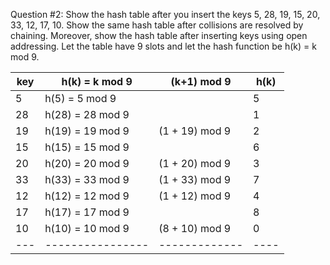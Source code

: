 Question #2:
Show the hash table after you insert the keys 5, 28, 19, 15, 20, 33, 12, 17, 10. Show the same hash
table after collisions are resolved by chaining. Moreover, show the hash table after inserting keys
using open addressing. Let the table have 9 slots and let the hash function be h(k) = k mod 9.




| key | h(k) = k mod 9   | (k+1) mod 9   | h(k) |
| --- | ---------------- | ------------- | ---- |
| 5   | h(5) = 5 mod 9   |    |  5 |
| 28  | h(28) = 28 mod 9 |    |  1 |
| 19  | h(19) = 19 mod 9 | (1 + 19) mod 9 | 2 |
| 15  | h(15) = 15 mod 9 |     | 6 |
| 20  | h(20) = 20 mod 9 | (1 + 20) mod 9 | 3 |
| 33  | h(33) = 33 mod 9 | (1 + 33) mod 9 | 7 |
| 12  | h(12) = 12 mod 9 | (1 + 12) mod 9 | 4 |
| 17  | h(17) = 17 mod 9 |     | 8 |
| 10  | h(10) = 10 mod 9 | (8 + 10) mod 9 | 0 |
| --- | ---------------- | ------------- | ---- |
